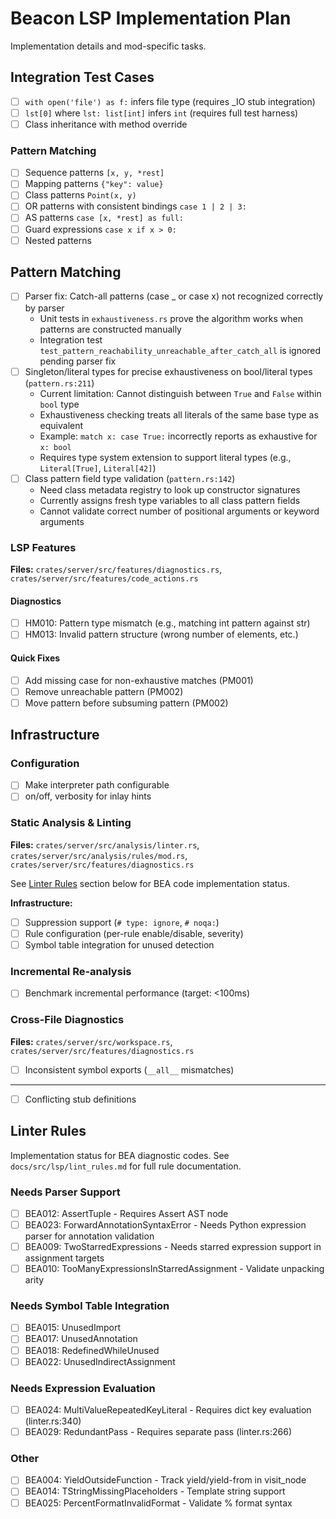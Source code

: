 # Beacon LSP Implementation Plan

Implementation details and mod-specific tasks.

## Integration Test Cases

- [ ] `with open('file') as f:` infers file type (requires _IO stub integration)
- [ ] `lst[0]` where `lst: list[int]` infers `int` (requires full test harness)
- [ ] Class inheritance with method override

### Pattern Matching

- [ ] Sequence patterns `[x, y, *rest]`
- [ ] Mapping patterns `{"key": value}`
- [ ] Class patterns `Point(x, y)`
- [ ] OR patterns with consistent bindings `case 1 | 2 | 3:`
- [ ] AS patterns `case [x, *rest] as full:`
- [ ] Guard expressions `case x if x > 0:`
- [ ] Nested patterns

## Pattern Matching

- [ ] Parser fix: Catch-all patterns (case _ or case x) not recognized correctly by parser
    - Unit tests in `exhaustiveness.rs` prove the algorithm works when patterns are constructed manually
    - Integration test `test_pattern_reachability_unreachable_after_catch_all` is ignored pending parser fix
- [ ] Singleton/literal types for precise exhaustiveness on bool/literal types (`pattern.rs:211`)
    - Current limitation: Cannot distinguish between `True` and `False` within `bool` type
    - Exhaustiveness checking treats all literals of the same base type as equivalent
    - Example: `match x: case True:` incorrectly reports as exhaustive for `x: bool`
    - Requires type system extension to support literal types (e.g., `Literal[True]`, `Literal[42]`)
- [ ] Class pattern field type validation (`pattern.rs:142`)
    - Need class metadata registry to look up constructor signatures
    - Currently assigns fresh type variables to all class pattern fields
    - Cannot validate correct number of positional arguments or keyword arguments

### LSP Features

**Files:** `crates/server/src/features/diagnostics.rs`, `crates/server/src/features/code_actions.rs`

#### Diagnostics

- [ ] HM010: Pattern type mismatch (e.g., matching int pattern against str)
- [ ] HM013: Invalid pattern structure (wrong number of elements, etc.)

#### Quick Fixes

- [ ] Add missing case for non-exhaustive matches (PM001)
- [ ] Remove unreachable pattern (PM002)
- [ ] Move pattern before subsuming pattern (PM002)

## Infrastructure

### Configuration

- [ ] Make interpreter path configurable
- [ ] on/off, verbosity for inlay hints

### Static Analysis & Linting

**Files:** `crates/server/src/analysis/linter.rs`, `crates/server/src/analysis/rules/mod.rs`, `crates/server/src/features/diagnostics.rs`

See [Linter Rules](#linter-rules) section below for BEA code implementation status.

**Infrastructure:**

- [ ] Suppression support (`# type: ignore`, `# noqa:`)
- [ ] Rule configuration (per-rule enable/disable, severity)
- [ ] Symbol table integration for unused detection

### Incremental Re-analysis

- [ ] Benchmark incremental performance (target: <100ms)

### Cross-File Diagnostics

**Files:** `crates/server/src/workspace.rs`, `crates/server/src/features/diagnostics.rs`

- [ ] Inconsistent symbol exports (`__all__` mismatches)

---

- [ ] Conflicting stub definitions

## Linter Rules

Implementation status for BEA diagnostic codes. See `docs/src/lsp/lint_rules.md` for full rule documentation.

### Needs Parser Support

- [ ] BEA012: AssertTuple - Requires Assert AST node
- [ ] BEA023: ForwardAnnotationSyntaxError - Needs Python expression parser for annotation validation
- [ ] BEA009: TwoStarredExpressions - Needs starred expression support in assignment targets
- [ ] BEA010: TooManyExpressionsInStarredAssignment - Validate unpacking arity

### Needs Symbol Table Integration

- [ ] BEA015: UnusedImport
- [ ] BEA017: UnusedAnnotation
- [ ] BEA018: RedefinedWhileUnused
- [ ] BEA022: UnusedIndirectAssignment

### Needs Expression Evaluation

- [ ] BEA024: MultiValueRepeatedKeyLiteral - Requires dict key evaluation (linter.rs:340)
- [ ] BEA029: RedundantPass - Requires separate pass (linter.rs:266)

### Other

- [ ] BEA004: YieldOutsideFunction - Track yield/yield-from in visit_node
- [ ] BEA014: TStringMissingPlaceholders - Template string support
- [ ] BEA025: PercentFormatInvalidFormat - Validate % format syntax
